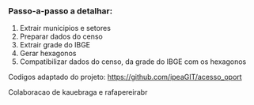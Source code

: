 ### Passo-a-passo a detalhar:

1. Extrair municipios e setores
2. Preparar dados do censo
3. Extrair grade do IBGE
4. Gerar hexagonos
5. Compatibilizar dados do censo, da grade do IBGE com os hexagonos

Codigos adaptado do projeto: https://github.com/ipeaGIT/acesso_oport

Colaboracao de kauebraga e rafapereirabr

